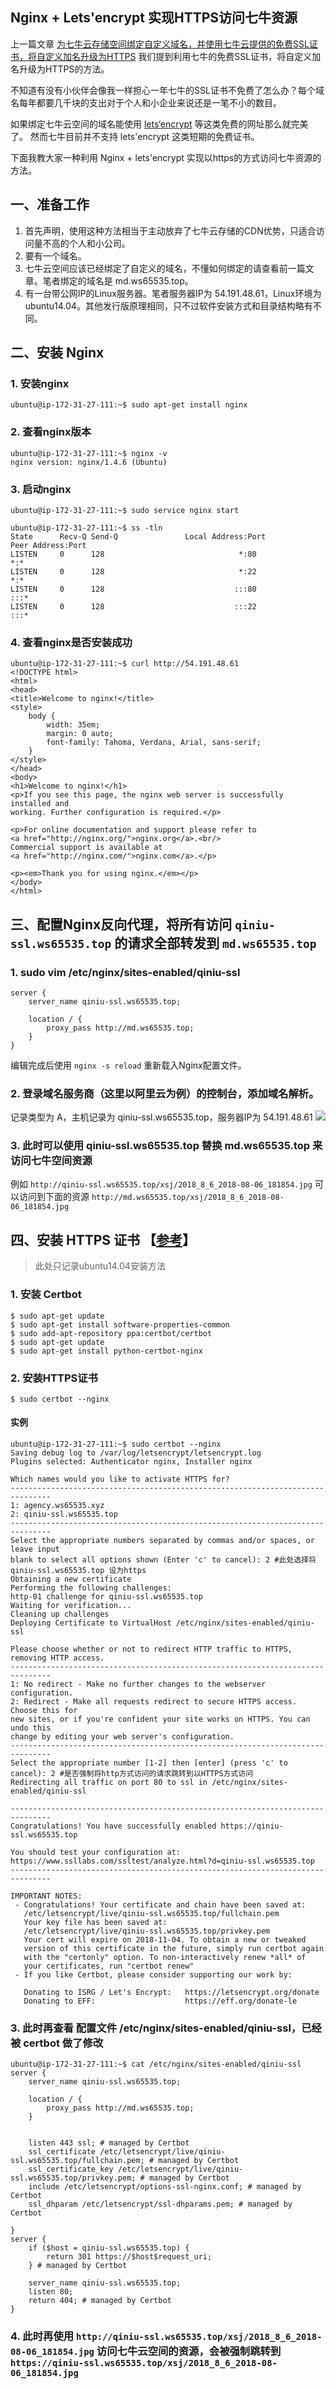 Nginx + Lets'encrypt 实现HTTPS访问七牛资源
---

上一篇文章 [为七牛云存储空间绑定自定义域名，并使用七牛云提供的免费SSL证书，将自定义加名升级为HTTPS](https://segmentfault.com/a/1190000015919603) 我们提到利用七牛的免费SSL证书，将自定义加名升级为HTTPS的方法。

不知道有没有小伙伴会像我一样担心一年七牛的SSL证书不免费了怎么办？每个域名每年都要几千块的支出对于个人和小企业来说还是一笔不小的数目。

如果绑定七牛云空间的域名能使用 [lets‘encrypt](https://letsencrypt.org/) 等这类免费的网址那么就完美了。
然而七牛目前并不支持 lets'encrypt 这类短期的免费证书。

下面我教大家一种利用 Nginx + lets'encrypt 实现以https的方式访问七牛资源的方法。

## 一、准备工作

1. 首先声明，使用这种方法相当于主动放弃了七牛云存储的CDN优势，只适合访问量不高的个人和小公司。
2. 要有一个域名。
3. 七牛云空间应该已经绑定了自定义的域名，不懂如何绑定的请查看前一篇文章。笔者绑定的域名是 md.ws65535.top。
4. 有一台带公网IP的Linux服务器。笔者服务器IP为 54.191.48.61，Linux环境为 ubuntu14.04。其他发行版原理相同，只不过软件安装方式和目录结构略有不同。

## 二、安装 Nginx
### 1. 安装nginx
```
ubuntu@ip-172-31-27-111:~$ sudo apt-get install nginx
```
### 2. 查看nginx版本
```
ubuntu@ip-172-31-27-111:~$ nginx -v
nginx version: nginx/1.4.6 (Ubuntu)
```
### 3. 启动nginx
```
ubuntu@ip-172-31-27-111:~$ sudo service nginx start

ubuntu@ip-172-31-27-111:~$ ss -tln
State      Recv-Q Send-Q               Local Address:Port                 Peer Address:Port
LISTEN     0      128                              *:80                    *:*
LISTEN     0      128                              *:22                    *:*
LISTEN     0      128                             :::80                    :::*
LISTEN     0      128                             :::22                    :::*
```

### 4. 查看nginx是否安装成功
```
ubuntu@ip-172-31-27-111:~$ curl http://54.191.48.61
<!DOCTYPE html>
<html>
<head>
<title>Welcome to nginx!</title>
<style>
    body {
        width: 35em;
        margin: 0 auto;
        font-family: Tahoma, Verdana, Arial, sans-serif;
    }
</style>
</head>
<body>
<h1>Welcome to nginx!</h1>
<p>If you see this page, the nginx web server is successfully installed and
working. Further configuration is required.</p>

<p>For online documentation and support please refer to
<a href="http://nginx.org/">nginx.org</a>.<br/>
Commercial support is available at
<a href="http://nginx.com/">nginx.com</a>.</p>

<p><em>Thank you for using nginx.</em></p>
</body>
</html>
```

## 三、配置Nginx反向代理，将所有访问 `qiniu-ssl.ws65535.top` 的请求全部转发到 `md.ws65535.top`

### 1. **sudo vim /etc/nginx/sites-enabled/qiniu-ssl**
```
server {
    server_name qiniu-ssl.ws65535.top;

    location / {
        proxy_pass http://md.ws65535.top;
    }
}
```
编辑完成后使用 `nginx -s reload` 重新载入Nginx配置文件。

### 2. 登录域名服务商（这里以阿里云为例）的控制台，添加域名解析。
记录类型为 A，主机记录为 qiniu-ssl.ws65535.top，服务器IP为 54.191.48.61
![](http://md.ws65535.top/xsj/2018_8_6_2018-08-06_195839.jpg)

### 3. 此时可以使用 qiniu-ssl.ws65535.top 替换 md.ws65535.top 来访问七牛空间资源
例如
`http://qiniu-ssl.ws65535.top/xsj/2018_8_6_2018-08-06_181854.jpg`
可以访问到下面的资源
`http://md.ws65535.top/xsj/2018_8_6_2018-08-06_181854.jpg`

## 四、安装 HTTPS 证书 【[参考](https://certbot.eff.org/lets-encrypt/ubuntutrusty-nginx)】

> 此处只记录ubuntu14.04安装方法

### 1. 安装 Certbot
```
$ sudo apt-get update
$ sudo apt-get install software-properties-common
$ sudo add-apt-repository ppa:certbot/certbot
$ sudo apt-get update
$ sudo apt-get install python-certbot-nginx 
```
### 2. 安装HTTPS证书
```
$ sudo certbot --nginx
```

#### 实例
```
ubuntu@ip-172-31-27-111:~$ sudo certbot --nginx
Saving debug log to /var/log/letsencrypt/letsencrypt.log
Plugins selected: Authenticator nginx, Installer nginx

Which names would you like to activate HTTPS for?
-------------------------------------------------------------------------------
1: agency.ws65535.xyz
2: qiniu-ssl.ws65535.top
-------------------------------------------------------------------------------
Select the appropriate numbers separated by commas and/or spaces, or leave input
blank to select all options shown (Enter 'c' to cancel): 2 #此处选择将 qiniu-ssl.ws65535.top 设为https
Obtaining a new certificate
Performing the following challenges:
http-01 challenge for qiniu-ssl.ws65535.top
Waiting for verification...
Cleaning up challenges
Deploying Certificate to VirtualHost /etc/nginx/sites-enabled/qiniu-ssl

Please choose whether or not to redirect HTTP traffic to HTTPS, removing HTTP access.
-------------------------------------------------------------------------------
1: No redirect - Make no further changes to the webserver configuration.
2: Redirect - Make all requests redirect to secure HTTPS access. Choose this for
new sites, or if you're confident your site works on HTTPS. You can undo this
change by editing your web server's configuration.
-------------------------------------------------------------------------------
Select the appropriate number [1-2] then [enter] (press 'c' to cancel): 2 #是否强制将http方式访问的请求跳转到以HTTPS方式访问
Redirecting all traffic on port 80 to ssl in /etc/nginx/sites-enabled/qiniu-ssl

-------------------------------------------------------------------------------
Congratulations! You have successfully enabled https://qiniu-ssl.ws65535.top

You should test your configuration at:
https://www.ssllabs.com/ssltest/analyze.html?d=qiniu-ssl.ws65535.top
-------------------------------------------------------------------------------

IMPORTANT NOTES:
 - Congratulations! Your certificate and chain have been saved at:
   /etc/letsencrypt/live/qiniu-ssl.ws65535.top/fullchain.pem
   Your key file has been saved at:
   /etc/letsencrypt/live/qiniu-ssl.ws65535.top/privkey.pem
   Your cert will expire on 2018-11-04. To obtain a new or tweaked
   version of this certificate in the future, simply run certbot again
   with the "certonly" option. To non-interactively renew *all* of
   your certificates, run "certbot renew"
 - If you like Certbot, please consider supporting our work by:

   Donating to ISRG / Let's Encrypt:   https://letsencrypt.org/donate
   Donating to EFF:                    https://eff.org/donate-le

```

### 3. 此时再查看 配置文件 /etc/nginx/sites-enabled/qiniu-ssl，已经被 certbot 做了修改
```
ubuntu@ip-172-31-27-111:~$ cat /etc/nginx/sites-enabled/qiniu-ssl
server {
    server_name qiniu-ssl.ws65535.top;

    location / {
        proxy_pass http://md.ws65535.top;
    }


    listen 443 ssl; # managed by Certbot
    ssl_certificate /etc/letsencrypt/live/qiniu-ssl.ws65535.top/fullchain.pem; # managed by Certbot
    ssl_certificate_key /etc/letsencrypt/live/qiniu-ssl.ws65535.top/privkey.pem; # managed by Certbot
    include /etc/letsencrypt/options-ssl-nginx.conf; # managed by Certbot
    ssl_dhparam /etc/letsencrypt/ssl-dhparams.pem; # managed by Certbot

}
server {
    if ($host = qiniu-ssl.ws65535.top) {
        return 301 https://$host$request_uri;
    } # managed by Certbot

    server_name qiniu-ssl.ws65535.top;
    listen 80;
    return 404; # managed by Certbot
}
```

### 4. 此时再使用 `http://qiniu-ssl.ws65535.top/xsj/2018_8_6_2018-08-06_181854.jpg` 访问七牛云空间的资源，会被强制跳转到 `https://qiniu-ssl.ws65535.top/xsj/2018_8_6_2018-08-06_181854.jpg`